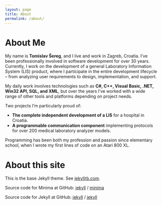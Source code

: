 ```yaml
---
layout: page
title: About
permalink: /about/
---
```


# About Me

My name is **Tomislav Šereg**, and I live and work in Zagreb, Croatia. I’ve been professionally involved in software development for over 30 years. Currently, I work on the development of a general Laboratory Information System (LIS) product, where I participate in the entire development lifecycle – from analyzing user requirements to design, implementation, and support.

My daily work involves technologies such as **C#, C++, Visual Basic, .NET, Win32 API, SQL, and XML**, but over the years I’ve worked with a wide range of other tools and platforms depending on project needs.

Two projects I’m particularly proud of:

- **The complete independent development of a LIS** for a hospital in Croatia.
- **A programmable communication component** implementing protocols for over 200 medical laboratory analyzer models.

Programming has been both my profession and passion since elementary school, when I wrote my first lines of code on an Atari 800 XL.

# About this site

This is the base Jekyll theme. See [jekyllrb.com](https://jekyllrb.com/).

Source code for Minima at GitHub:
[jekyll][jekyll-organization] /
[minima](https://github.com/jekyll/minima)

Source code for Jekyll at GitHub:
[jekyll][jekyll-organization] /
[jekyll](https://github.com/jekyll/jekyll)


[jekyll-organization]: https://github.com/jekyll
